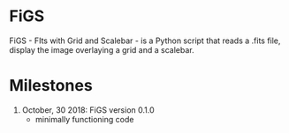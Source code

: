 # FiGS
FiGS - FIts with Grid and Scalebar - is a Python script that reads a .fits file, display the image overlaying a grid and a scalebar.

# Milestones

1. October, 30 2018: FiGS version 0.1.0
   - minimally functioning code
